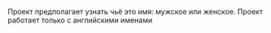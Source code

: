 Проект предполагает узнать чьё это имя: мужское или женское.
Проект работает только с английскими именами

